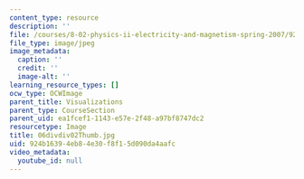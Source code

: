```yaml
---
content_type: resource
description: ''
file: /courses/8-02-physics-ii-electricity-and-magnetism-spring-2007/924b16394eb84e30f8f15d090da4aafc_06divdiv02Thumb.jpg
file_type: image/jpeg
image_metadata:
  caption: ''
  credit: ''
  image-alt: ''
learning_resource_types: []
ocw_type: OCWImage
parent_title: Visualizations
parent_type: CourseSection
parent_uid: ea1fcef1-1143-e57e-2f48-a97bf8747dc2
resourcetype: Image
title: 06divdiv02Thumb.jpg
uid: 924b1639-4eb8-4e30-f8f1-5d090da4aafc
video_metadata:
  youtube_id: null
---
```

